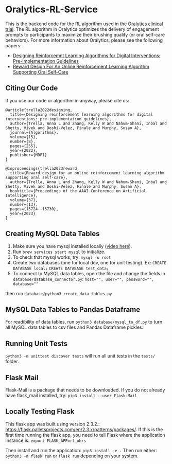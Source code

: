 # Oralytics-RL-Service
This is the backend code for the RL algorithm used in the [Oralytics clinical trial](https://clinicaltrials.gov/study/NCT05624489). The RL algorithm in Oralytics optimizes the delivery of engagement prompts to participants to maximize their brushing quality (or oral self-care behaviors). For more information about Oralytics, please see the following papers:
* [Designing Reinforcemnt Learning Algorithms for Digital Interventions: Pre-Implementation Guidelines](https://scholar.google.com/citations?view_op=view_citation&hl=en&user=mAgilOsAAAAJ&citation_for_view=mAgilOsAAAAJ:u-x6o8ySG0sC)
* [Reward Design For An Online Reinforcement Learning Algorithm Supporting Oral Self-Care](https://scholar.google.com/citations?view_op=view_citation&hl=en&user=mAgilOsAAAAJ&citation_for_view=mAgilOsAAAAJ:d1gkVwhDpl0C)
  
## Citing Our Code
If you use our code or algorithm in anyway, please cite us:
```
@article{trella2022designing,
  title={Designing reinforcement learning algorithms for digital interventions: pre-implementation guidelines},
  author={Trella, Anna L and Zhang, Kelly W and Nahum-Shani, Inbal and Shetty, Vivek and Doshi-Velez, Finale and Murphy, Susan A},
  journal={Algorithms},
  volume={15},
  number={8},
  pages={255},
  year={2022},
  publisher={MDPI}
}
```
```
@inproceedings{trella2023reward,
  title={Reward design for an online reinforcement learning algorithm supporting oral self-care},
  author={Trella, Anna L and Zhang, Kelly W and Nahum-Shani, Inbal and Shetty, Vivek and Doshi-Velez, Finale and Murphy, Susan A},
  booktitle={Proceedings of the AAAI Conference on Artificial Intelligence},
  volume={37},
  number={13},
  pages={15724--15730},
  year={2023}
}
```

## Creating MySQL Data Tables
1. Make sure you have mysql installed locally ([video here](https://www.youtube.com/watch?v=1K4m6m5y9Oo)).
2. Run `brew services start mysql` to initialize.
3. To check that mysql works, try: `mysql -u root`
4. Create two databases (one for local dev, one for unit testing). Ex: `CREATE DATABASE local;` `CREATE DATABASE test_data;`
5. To connect to MySQL data tables, open the file and change the fields in `database/database_connector.py`:
`host="",
 user="",
 password="",
 database=""`

 then run `database/python3 create_data_tables.py`

## MySQL Data Tables to Pandas Dataframe
For readibility of data tables, run `python3 database/mysql_to_df.py` to turn all MySQL data tables to csv files and Pandas Dataframe pickles.

## Running Unit Tests
`python3 -m unittest discover tests` will run all unit tests in the `tests/` folder.

## Flask Mail
Flask-Mail is a package that needs to be downloaded. If you do not already have flask_mail installed, try:
`pip3 install --user Flask-Mail`

## Locally Testing Flask
This flask app was built using version 2.3.2.: https://flask.palletsprojects.com/en/2.3.x/patterns/packages/.
If this is the first time running the flask app, you need to tell Flask where the application instance is:
`export FLASK_APP=rl_ohrs`

Then install and run the application:
`pip3 install -e .`
Then run either:
`python3 -m flask run` or `flask run` depending on your system.
